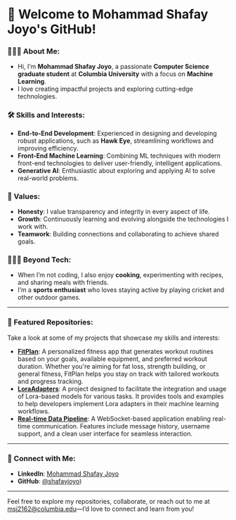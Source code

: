# 👋 Welcome to Mohammad Shafay Joyo's GitHub!

### 🧑🏻‍💻 About Me:
- Hi, I’m **Mohammad Shafay Joyo**, a passionate **Computer Science graduate student** at **Columbia University** with a focus on **Machine Learning**.
- I love creating impactful projects and exploring cutting-edge technologies.

### 🛠️ Skills and Interests:
- **End-to-End Development**: Experienced in designing and developing robust applications, such as **Hawk Eye**, streamlining workflows and improving efficiency.
- **Front-End Machine Learning**: Combining ML techniques with modern front-end technologies to deliver user-friendly, intelligent applications.
- **Generative AI**: Enthusiastic about exploring and applying AI to solve real-world problems.

### 🎯 Values:
- **Honesty**: I value transparency and integrity in every aspect of life.
- **Growth**: Continuously learning and evolving alongside the technologies I work with.
- **Teamwork**: Building connections and collaborating to achieve shared goals.

### 🧑🏻‍🍳 Beyond Tech:
- When I’m not coding, I also enjoy **cooking**, experimenting with recipes, and sharing meals with friends.
- I’m a **sports enthusiast** who loves staying active by playing cricket and other outdoor games.

---

### 📂 Featured Repositories:
Take a look at some of my projects that showcase my skills and interests:
- **[FitPlan](https://github.com/joyo11/Fitplan)**: A personalized fitness app that generates workout routines based on your goals, available equipment, and preferred workout duration. Whether you're aiming for fat loss, strength building, or general fitness, FitPlan helps you stay on track with tailored workouts and progress tracking.
- **[LoraAdapters](https://github.com/joyo11/LoraAdapters)**: A project designed to facilitate the integration and usage of Lora-based models for various tasks. It provides tools and examples to help developers implement Lora adapters in their machine learning workflows.
- **[Real-time Data Pipeline](https://github.com/joyo11/RealTimeDataPipeline)**: A WebSocket-based application enabling real-time communication. Features include message history, username support, and a clean user interface for seamless interaction.

---

### 🤝 Connect with Me:
- **LinkedIn**: [Mohammad Shafay Joyo](https://www.linkedin.com/in/joyoshafay/)
- **GitHub**: [@shafayjoyo](https://github.com/joyo11))

---

Feel free to explore my repositories, collaborate, or reach out to me at msj2162@columbia.edu—I’d love to connect and learn from you!
